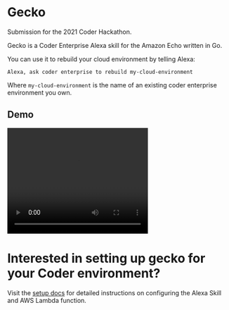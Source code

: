 # Gecko

Submission for the 2021 Coder Hackathon.

Gecko is a Coder Enterprise Alexa skill for the Amazon Echo written in Go.

You can use it to rebuild your cloud environment by telling Alexa:

    Alexa, ask coder enterprise to rebuild my-cloud-environment

Where `my-cloud-environment` is the name of an existing coder enterprise environment you own.

## Demo

<video width="320" height="240" controls>
  <source src="https://github.com/fuskovic/gecko/blob/master/demo.mp4" type="video/mp4">
</video>

# Interested in setting up gecko for your Coder environment?

Visit the [setup docs](https://github.com/fuskovic/gecko/blob/master/docs/setup.md) for detailed instructions on configuring the Alexa Skill and AWS Lambda function.